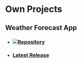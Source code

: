 # Own Projects

## Weather Forecast App
  - ### [![Repository](https://github-readme-stats.vercel.app/api/pin/?username=anuraghazra&repo=github-readme-stats)]([https://github.com/anuraghazra/github-readme-stats](https://github.com/stbestichhh/Weather-Forecast))
  - ### [Latest Release](https://github.com/stbestichhh/Weather-Forecast/releases/tag/v1)

